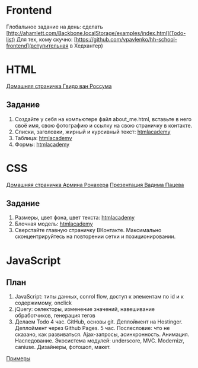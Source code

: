 Frontend
========

Глобальное задание на день: сделать [http://ahamlett.com/Backbone.localStorage/examples/index.html](Todo-list)
Для тех, кому скучно: [https://github.com/vpavlenko/hh-school-frontend](вступительная в Хедхантер)

HTML
====

[Домашняя страничка Гвидо ван Россума](https://github.com/vpavlenko/startup-engineering)

Задание
-------

1. Создайте у себя на компьютере файл about_me.html, вставьте в него своё имя, свою фотографию и ссылку на свою страничку в контакте.
2. Списки, заголовки, жирный и курсивный текст: [htmlacademy](http://htmlacademy.ru/courses/38/run/16)
3. Таблица: [htmlacademy](http://htmlacademy.ru/courses/39/run/9)
4. Формы: [htmlacademy](http://htmlacademy.ru/courses/46/run/11)

CSS
===

[Домашняя страничка Армина Ронахера](http://lucumr.pocoo.org/)
[Презентация Вадима Пацева](http://vpavlenko.github.io/YWDS-CSS/)

Задание
-------

1. Размеры, цвет фона, цвет текста: [htmlacademy](http://htmlacademy.ru/courses/41/run/15)
2. Блочная модель: [htmlacademy](http://htmlacademy.ru/courses/44/run/8)
3. Сверстайте главную страничку ВКонтакте. Максимально сконцентрируйтесь на повторении сетки и позиционировании.

JavaScript
==========

План
----

1. JavaScript: типы данных, conrol flow, доступ к элементам по id и к содержимому, onclick
2. jQuery: селекторы, изменение значений, навешивание обработчиков, генерация тегов
3. Делаем Todo
4 час. GitHub, основы git. Деплоймент на Hostinger. Деплоймент через Github Pages.
5 час. Послесловие: что не сказано, как развиваться. Ajax-запросы, асинхронность. Анимация. Наследование. Экосистема модулей: underscore, MVC. Modernizr, caniuse. Дизайнеры, фотошоп, макет.

[Примеры](https://github.com/vpavlenko/js-todo-task)
